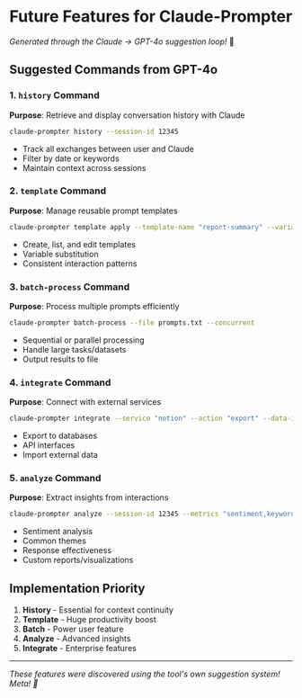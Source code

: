 # Future Features for Claude-Prompter

*Generated through the Claude → GPT-4o suggestion loop!* 🚀

## Suggested Commands from GPT-4o

### 1. `history` Command
**Purpose**: Retrieve and display conversation history with Claude
```bash
claude-prompter history --session-id 12345
```
- Track all exchanges between user and Claude
- Filter by date or keywords
- Maintain context across sessions

### 2. `template` Command
**Purpose**: Manage reusable prompt templates
```bash
claude-prompter template apply --template-name "report-summary" --variables "report_id=6789"
```
- Create, list, and edit templates
- Variable substitution
- Consistent interaction patterns

### 3. `batch-process` Command
**Purpose**: Process multiple prompts efficiently
```bash
claude-prompter batch-process --file prompts.txt --concurrent
```
- Sequential or parallel processing
- Handle large tasks/datasets
- Output results to file

### 4. `integrate` Command
**Purpose**: Connect with external services
```bash
claude-prompter integrate --service "notion" --action "export" --data-id "session-12345"
```
- Export to databases
- API interfaces
- Import external data

### 5. `analyze` Command
**Purpose**: Extract insights from interactions
```bash
claude-prompter analyze --session-id 12345 --metrics "sentiment,keyword-frequency"
```
- Sentiment analysis
- Common themes
- Response effectiveness
- Custom reports/visualizations

## Implementation Priority
1. **History** - Essential for context continuity
2. **Template** - Huge productivity boost
3. **Batch** - Power user feature
4. **Analyze** - Advanced insights
5. **Integrate** - Enterprise features

---
*These features were discovered using the tool's own suggestion system! Meta! 🤯*